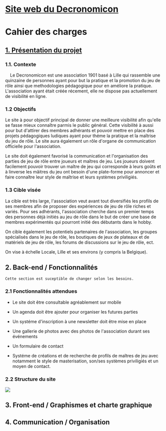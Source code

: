 # <u>Site web du Decronomicon</u>

# Cahier des charges

## <u>1. Présentation du projet</u>

### 1.1. Contexte

    Le Decronomicon est une association 1901 basé à Lille qui rassemble une quinzaine de personnes ayant pour but la pratique et la promotion du jeu de rôle ainsi que methodologies pédagogique pour en améliore la pratique. L'association ayant était créée récement, elle ne dispose pas actuellement de visibilité en ligne. 

### 1.2 Objectifs

Le site à pour objectif principal de donner une meilleure visibilité afin qu'elle se fasse mieux connaître parmis le public général. Cette visibilité à aussi pour but d'attirer des membres adhérants et pouvoir mettre en place des projets pédagogiques ludiques ayant pour théme la pratique et la maîtrise du jeu de rôle. Le site aura également un rôle d'organe de communication officielle pour l'association.

Le site doit également favorisé la communication et l'organisation des parties de jeu de rôle entre joueurs et maîtres de jeu. Les joueurs doivent facilement pouvoir trouver un maître de jeu qui corresponde à leurs goûts et à linverse les mâitres du jeu ont besoin d'une plate-forme pour annoncer et faire connaître leur style de maîtrise et leurs systèmes priviligiés. 

### 1.3 Cible visée

La cible est très large, l'association veut avant tout diversifiés les profils de ses membres afin de proposer des expériences de jeu de rôle riches et variés. Pour ses adhérants, l'association cherche dans un premier temps des personnes déjà initiés au jeu de rôle dans le but de créer une base de membres expérimentés qui pourront initié des débutants dans le hobby. 

On cible également les potentiels partenaires de l'association, les groupes spécialisés dans le jeu de rôle, les boutiques de jeux de plateaux et de matériels de jeu de rôle, les forums de discussions sur le jeu de rôle, ect. 

On vise à échelle Locale, Lille et ses environs (y compris la Belgique).

## 2. Back-end / Fonctionnalités

```
Cette section est suceptible de changer selon les besoins.
```

### 2.1 Fonctionnalités attendues

- Le site doit être consultable agréablement sur mobile

- Un agenda doit être ajouter pour organiser les futures parties

- Un systéme d'inscription à une newsletter doit être mise en place

- Une gallerie de photos avec des photos de l'association durant ses événements

- Un formulaire de contact

- Systéme de créations et de recherche de profils de maîtres de jeu avec notamment le style de masterisation, son/ses systèmes priviligiés et un moyen de contact.



### 2.2 Structure du site

![](https://i.imgur.com/sWSNjli.png)

## 3. Front-end / Graphismes et charte graphique







## 4. Communication / Organisation
